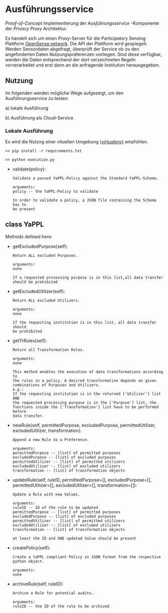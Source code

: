 # Ausführungsservice
_Proof-of-Concept_ Implementierung der _Ausführungsservice_ -Komponente der _Privacy Proxy_ Architektur.

Es handelt sich um einen Proxy-Server für die Participatory Sensing Plattform [OpenSense.network](opensense.network). Die API der Plattform wird gespiegelt. Werden Sensordaten abgefragt, überprüft der Service ob zu den angeforderten Daten Nutzungspräferenzen vorliegen. Sind diese verfügbar, werden die Daten entsprechend der dort verzeichneten Regeln vorverarbeitet und erst dann an die anfragende Institution herausgegeben.

## Nutzung

Im folgenden werden mögliche Wege aufgezeigt, um den Ausführungsservice zu testen:

a) lokale Ausführung

b) Ausführung als Cloud-Service

### Lokale Ausführung
Es wird die Nutzng einer vituellen Umgebung [(_virtualenv_)](https://www.dpunkt.de/common/leseproben//12951/2_Ihre%20Entwicklungsumgebung.pdf#page=15) empfohlen.

    >> pip install -r requirements.txt

    >> python execution.py


* validate(policy):

      Validate a passed YaPPL-Policy against the Standard YaPPL-Schema.

      arguments:
      policy -- the YaPPL-Policy to validate

      In order to validate a policy, a JSON file containing the Schema has to
      be present


## class YaPPL
Methods defined here:

* getExcludedPurpose(self):

      Return ALL excluded Purposes.

      arguments:
      none

      If a requested processing purpose is in this list,all data transfer
      should be prohibited

* getExcludedUtilizer(self):

      Return ALL excluded Utilizers.

      arguments:
      none

      If the requesting institution is in this list, all data transfer should
      be prohibited

* getTrRules(self):

      Return all Transformation Rules.

      arguments:
      none

      This method enables the execution of data transformations according to
      the rules in a policy. A desired transformation depends on given
      combinations of Purposes and Utilizers.
      e.g.:
      If the requesting institution is in the returned ['Utilizer'] list AND
      the requested processing purpose is in the ['Purpose'] list, the
      functions inside the ['Transformation'] list have to be performed before
      data transfer.

* newRule(self, permittedPurpose, excludedPurpose, permittedUtilizer, excludedUtilizer, transformation):

      Append a new Rule to a Preference.

      arguments:
      permittedPurpose -- [list] of permitted purposes
      excludedPurpose -- [list] of excluded purposes
      permittedUtilizer -- [list] of permitted utilizers
      excludedUtilizer -- [list] of excluded utilizers
      transformation -- [list] of transformation objects

* updateRule(self, ruleID, permittedPurpose=[], excludedPurpose=[], permittedUtilizer=[], excludedUtilizer=[], transformation=[]):

      Update a Rule with new Values.

      arguments:
      ruleID -- ID of the rule to be updated
      permittedPurpose -- [list] of permitted purposes
      excludedPurpose -- [list] of excluded purposes
      permittedUtilizer -- [list] of permitted utilizers
      excludedUtilizer -- [list] of excluded utilizers
      transformation -- [list] of transformation objects

      at least the ID and ONE updated Value should be present

* createPolicy(self):

      Create a YaPPL compliant Policy in JSON format from the respective python object.

      arguments:
      none

* archiveRule(self, ruleID):

      Archive a Rule for potential audits.

      arguments:
      ruleID -- the ID of the rule to be archived
